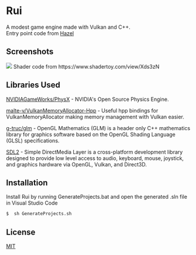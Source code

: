# Rui

A modest game engine made with Vulkan and C++.  
Entry point code from [Hazel](https://github.com/TheCherno/Hazel)

## Screenshots

<img src="/screenshots/E7VmlSvi1n.gif?raw=true">
Shader code from https://www.shadertoy.com/view/Xds3zN

## Libraries Used
[NVIDIAGameWorks/PhysX](https://github.com/NVIDIAGameWorks/PhysX) - NVIDIA's Open Source Physics Engine.  

[malte-v/VulkanMemoryAllocator-Hpp](https://github.com/malte-v/VulkanMemoryAllocator-Hpp) - Useful hpp bindings for VulkanMemoryAllocator making memory management with Vulkan easier.  

[g-truc/glm](https://github.com/g-truc/glm) - OpenGL Mathematics (GLM) is a header only C++ mathematics library for graphics software based on the OpenGL Shading Language (GLSL) specifications.

[SDL2](https://www.libsdl.org/) - Simple DirectMedia Layer is a cross-platform development library designed to provide low level access to audio, keyboard, mouse, joystick, and graphics hardware via OpenGL, Vulkan, and Direct3D.

## Installation

Install Rui by running GenerateProjects.bat and open the generated .sln file in Visual Studio Code

```bash
$  sh GenerateProjects.sh
```

## License

[MIT](https://choosealicense.com/licenses/mit/)
